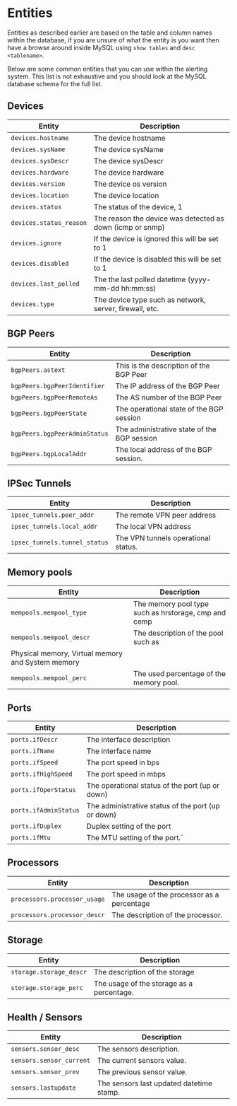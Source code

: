 # Entities

Entities as described earlier are based on the table and column names
within the database, if you are unsure of what the entity is you want
then have a browse around inside MySQL using `show tables` and `desc <tablename>`.

Below are some common entities that you can use within the alerting
system. This list is not exhaustive and you should look at the MySQL
database schema for the full list.

## Devices

Entity | Description
---|---
`devices.hostname` | The device hostname
`devices.sysName` | The device sysName
`devices.sysDescr` | The device sysDescr
`devices.hardware` | The device hardware
`devices.version` | The device os version
`devices.location` | The device location
`devices.status` | The status of the device, 1 | up, 0 | down
`devices.status_reason` | The reason the device was detected as down (icmp or snmp)
`devices.ignore` | If the device is ignored this will be set to 1
`devices.disabled` | If the device is disabled this will be set to 1
`devices.last_polled` | The the last polled datetime (yyyy-mm-dd hh:mm:ss)
`devices.type` | The device type such as network, server, firewall, etc.

## BGP Peers

Entity | Description
---|---
`bgpPeers.astext` | This is the description of the BGP Peer
`bgpPeers.bgpPeerIdentifier` | The IP address of the BGP Peer
`bgpPeers.bgpPeerRemoteAs` | The AS number of the BGP Peer
`bgpPeers.bgpPeerState` | The operational state of the BGP session
`bgpPeers.bgpPeerAdminStatus` | The administrative state of the BGP session
`bgpPeers.bgpLocalAddr` | The local address of the BGP session.

## IPSec Tunnels

Entity | Description
---|---
`ipsec_tunnels.peer_addr` | The remote VPN peer address
`ipsec_tunnels.local_addr` | The local VPN address
`ipsec_tunnels.tunnel_status` | The VPN tunnels operational status.

## Memory pools

Entity | Description
|---|---|
|`mempools.mempool_type` | The memory pool type such as hrstorage, cmp and cemp|
|`mempools.mempool_descr` | The description of the pool such as
   Physical memory, Virtual memory and System memory|
|`mempools.mempool_perc` | The used percentage of the memory pool.|

## Ports

Entity | Description
---|---
`ports.ifDescr` | The interface description
`ports.ifName` | The interface name
`ports.ifSpeed` | The port speed in bps
`ports.ifHighSpeed` | The port speed in mbps
`ports.ifOperStatus` | The operational status of the port (up or down)
`ports.ifAdminStatus` | The administrative status of the port (up or down)
`ports.ifDuplex` | Duplex setting of the port
`ports.ifMtu` | The MTU setting of the port.`

## Processors

Entity | Description
---|---
`processors.processor_usage` | The usage of the processor as a percentage
`processors.processor_descr` | The description of the processor.

## Storage

Entity | Description
---|---
`storage.storage_descr` | The description of the storage
`storage.storage_perc` | The usage of the storage as a percentage.

## Health / Sensors

 Entity | Description
---|---
 `sensors.sensor_desc` | The sensors description.
 `sensors.sensor_current` | The current sensors value.
 `sensors.sensor_prev` | The previous sensor value.
 `sensors.lastupdate` | The sensors last updated datetime stamp.
